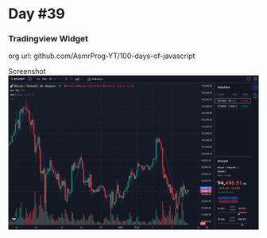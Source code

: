 # Day #39

### Tradingview Widget
org url: github.com/AsmrProg-YT/100-days-of-javascript

Screenshot
![sc](./screenshot.jpg)
